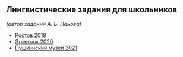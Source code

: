 ## Лингвистические задания для школьников

*(автор заданий А. Б. Панова)*

* [Ростов 2019](/rostov2019.md) 
* [Эрмитаж 2020](/hermitage2020.md)
* [Пушкинский музей 2021](/pushkinmuseum2021.md)
